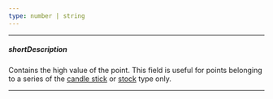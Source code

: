 ```yaml
---
type: number | string
---
```

---
##### shortDescription
Contains the high value of the point. This field is useful for points belonging to a series of the [candle stick](/api-reference/20%20Data%20Visualization%20Widgets/10%20dxChart/5%20Series%20Types/CandleStickSeries '/Documentation/ApiReference/Data_Visualization_Widgets/dxChart/Series_Types/CandleStickSeries/') or [stock](/api-reference/20%20Data%20Visualization%20Widgets/10%20dxChart/5%20Series%20Types/StockSeries '/Documentation/ApiReference/Data_Visualization_Widgets/dxChart/Series_Types/StockSeries/') type only.

---
